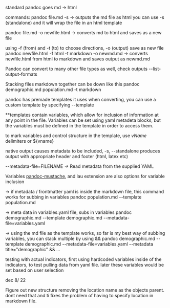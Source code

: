standard pandoc goes md -> html

commands:
pandoc file.md -s
-> outputs the md file as html
you can use -s (standalone) and it will wrap the file in an html template

pandoc file.md -o newfile.html
-> converts md to html and saves as a new file

using -f (from) and -t (to) to choose directions, -o (output) save as new file
pandoc newfile.html -f html -t markdown -o newmd.md
-> converts newfile.html from html to markdown and saves output as newmd.md

Pandoc can convert to many other file types as well, check outputs 
--list-output-formats

Stacking files markdown together can be down like this
pandoc demographic.md population.md -t markdown  

pandoc has premade templates it uses when converting, you can use a custom template by specifying --template

**templates contain variables, which allow for inclusion of information at any point in the file.  Variables can be set using yaml metadeta blocks, but the variables must be defined in the template in order to access them.

to mark variables and control structure in the template, use $vName$ delimiters or ${vname}

native output causes metadata to be included,
-s, --standalone produces output with appropriate header and footer (html, latex etc)

--metadata-file=FILENAME -> Read metadata from the supplied YAML

Variables
[pandoc-mustache](https://github.com/michaelstepner/pandoc-mustache), and lau extension are also options for variable inclusion

-> if metadata / frontmatter yaml is inside the markdown file, this command works for subbing in variables
pandoc population.md --template population.md

-> meta data in variables.yaml file, subs in variables
pandoc demographic.md --template demographic.md --metadata-file=variables.yaml

-> using the md file as the template works, so far is my best way of subbing variables, you can stack multiple by using &&
pandoc demographic.md --template demographic.md --metadata-file=variables.yaml --metadata title="demographic" && ...

testing with actual indicators, first using hardcoded variables inside of the indicators, to test pulling data from yaml file. later these variables would be set based on user selection

dec 8/ 22

Figure out new structure removing the location name as the objects parent.  dont need that and ti fixes the problem of having to specify location in markdown file.

